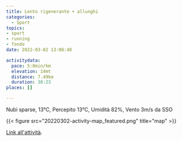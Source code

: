 ```yaml
---
title: Lento rigenerante + allunghi
categories: 
  - Sport
topics: 
- sport
- running
- fondo
date: 2022-03-02 13:08:48

activitydata:
  pace: 5:8min/km
  elevation: 14mt
  distance: 7.49km
  duration: 38:23
places: []

---
```


Nubi sparse, 13°C, Percepito 13°C, Umidità 82%, Vento 3m/s da SSO

<!--more-->

{{<  figure src="20220302-activity-map_featured.png" title="map" >}}

[Link all'attività](https://strava.com/activities/6761113890).
